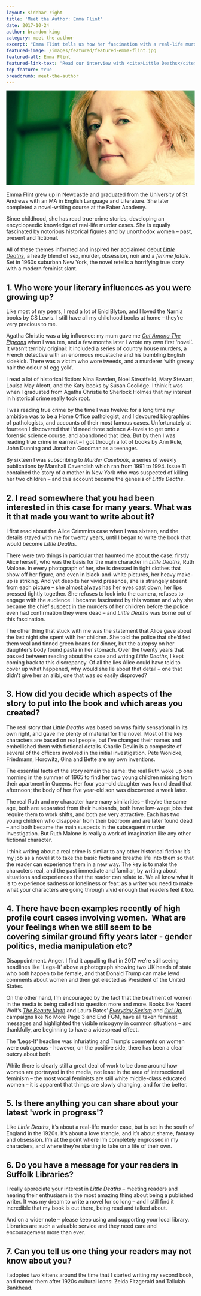 ```yaml
---
layout: sidebar-right
title: 'Meet the Author: Emma Flint'
date: 2017-10-24
author: brandon-king
category: meet-the-author
excerpt: "Emma Flint tells us how her fascination with a real-life murder case led her to write <cite>Little Deaths</cite>."
featured-image: /images/featured/featured-emma-flint.jpg
featured-alt: Emma Flint
featured-link-text: "Read our interview with <cite>Little Deaths</cite> author Emma Flint."
top-feature: true
breadcrumb: meet-the-author
---
```


![Emma Flint](/images/featured/featured-emma-flint.jpg)

Emma Flint grew up in Newcastle and graduated from the University of St Andrews with an MA in English Language and Literature. She later completed a novel-writing course at the Faber Academy.

Since childhood, she has read true-crime stories, developing an encyclopaedic knowledge of real-life murder cases. She is equally fascinated by notorious historical figures and by unorthodox women – past, present and fictional.

All of these themes informed and inspired her acclaimed debut [<cite>Little Deaths</cite>](https://suffolk.spydus.co.uk/cgi-bin/spydus.exe/ENQ/OPAC/BIBENQ?BRN=2085364), a heady blend of sex, murder, obsession, noir and a *femme fatale*. Set in 1960s suburban New York, the novel retells a horrifying true story with a modern feminist slant.

## 1.	Who were your literary influences as you were growing up?

Like most of my peers, I read a lot of Enid Blyton, and I loved the Narnia books by CS Lewis. I still have all my childhood books at home – they’re very precious to me.

Agatha Christie was a big influence: my mum gave me [<cite>Cat Among The Pigeons</cite>](https://suffolk.spydus.co.uk/cgi-bin/spydus.exe/ENQ/OPAC/BIBENQ?BRN=1549923) when I was ten, and a few months later I wrote my own first ‘novel’. It wasn’t terribly original: it included a series of country house murders, a French detective with an enormous moustache and his bumbling English sidekick. There was a victim who wore tweeds, and a murderer ‘with greasy hair the colour of egg yolk’. 

I read a lot of historical fiction: Nina Bawden, Noel Streatfeild, Mary Stewart, Louisa May Alcott, and the Katy books by Susan Coolidge. I think it was when I graduated from Agatha Christie to Sherlock Holmes that my interest in historical crime really took root.

I was reading true crime by the time I was twelve: for a long time my ambition was to be a Home Office pathologist, and I devoured biographies of pathologists, and accounts of their most famous cases. Unfortunately at fourteen I discovered that I’d need three science A-levels to get onto a forensic science course, and abandoned that idea. But by then I was reading true crime in earnest – I got through a lot of books by Ann Rule, John Dunning and Jonathan Goodman as a teenager.

By sixteen I was subscribing to <cite>Murder Casebook</cite>, a series of weekly publications by Marshall Cavendish which ran from 1991 to 1994. Issue 11 contained the story of a mother in New York who was suspected of killing her two children – and this account became the genesis of <cite>Little Deaths</cite>.

## 2.	I read somewhere that you had been interested in this case for many years. What was it that made you want to write about it?

I first read about the Alice Crimmins case when I was sixteen, and the details stayed with me for twenty years, until I began to write the book that would become <cite>Little Deaths</cite>.

There were two things in particular that haunted me about the case: firstly Alice herself, who was the basis for the main character in <cite>Little Deaths</cite>, Ruth Malone. In every photograph of her, she is dressed in tight clothes that show off her figure, and even in black-and-white pictures, her heavy make-up is striking. And yet despite her vivid presence, she is strangely absent from each picture – she almost always has her eyes cast down, her lips pressed tightly together. She refuses to look into the camera, refuses to engage with the audience. I became fascinated by this woman and why she became the chief suspect in the murders of her children before the police even had confirmation they were dead – and <cite>Little Deaths</cite> was borne out of this fascination.

The other thing that stuck with me was the statement that Alice gave about the last night she spent with her children. She told the police that she’d fed them veal and tinned green beans for dinner, but the autopsy on her daughter’s body found pasta in her stomach. Over the twenty years that passed between reading about the case and writing <cite>Little Deaths</cite>, I kept coming back to this discrepancy. Of all the lies Alice could have told to cover up what happened, why would she lie about that detail – one that didn’t give her an alibi, one that was so easily disproved?

## 3.	How did you decide which aspects of the story to put into the book and which areas you created?

The real story that <cite>Little Deaths</cite> was based on was fairly sensational in its own right, and gave me plenty of material for the novel. Most of the key characters are based on real people, but I’ve changed their names and embellished them with fictional details. Charlie Devlin is a composite of several of the officers involved in the initial investigation. Pete Wonicke, Friedmann, Horowitz, Gina and Bette are my own inventions.

The essential facts of the story remain the same: the real Ruth woke up one morning in the summer of 1965 to find her two young children missing from their apartment in Queens.
Her four year-old daughter was found dead that afternoon; the body of her five year-old son was discovered a week later.

The real Ruth and my character have many similarities – they’re the same age, both are
separated from their husbands, both have low-wage jobs that require them to work shifts,
and both are very attractive. Each has two young children who disappear from their
bedroom and are later found dead – and both became the main suspects in the subsequent
murder investigation. But Ruth Malone is really a work of imagination like any other
fictional character.

I think writing about a real crime is similar to any other historical fiction: it’s my job as a novelist to take the basic facts and breathe life into them so that the reader can experience them in a new way. The key is to make the characters real, and the past immediate and familiar, by writing about situations and experiences that the reader can relate to. We all know what it is to experience sadness or loneliness or fear: as a writer you need to make what your characters are going through vivid enough that readers feel it too.

## 4.	There have been examples recently of high profile court cases involving women.  What are your feelings when we still seem to be covering similar ground fifty years later - gender politics, media manipulation etc?

Disappointment. Anger. I find it appalling that in 2017 we’re still seeing headlines like 'Legs-It' above a photograph showing two UK heads of state who both happen to be female, and that Donald Trump can make lewd comments about women and then get elected as President of the United States.

On the other hand, I’m encouraged by the fact that the treatment of women in the media is being called into question more and more. Books like Naomi Wolf’s [<cite>The Beauty Myth</cite>](https://suffolk.spydus.co.uk/cgi-bin/spydus.exe/ENQ/OPAC/BIBENQ?BRN=1697906) and Laura Bates’ [<cite>Everyday Sexism</cite>](https://suffolk.spydus.co.uk/cgi-bin/spydus.exe/ENQ/OPAC/BIBENQ?BRN=1548103) and [<cite>Girl Up</cite>](https://suffolk.spydus.co.uk/cgi-bin/spydus.exe/ENQ/OPAC/BIBENQ?BRN=1939265), campaigns like No More Page 3 and End FGM, have all taken feminist messages and highlighted the visible misogyny in common situations – and thankfully, are beginning to have a widespread effect.

The 'Legs-It' headline was infuriating and Trump’s comments on women were outrageous - however, on the positive side, there has been a clear outcry about both.

While there is clearly still a great deal of work to be done around how women are portrayed in the media, not least in the area of intersectional feminism – the most vocal feminists are still white middle-class educated women – it is apparent that things are slowly changing, and for the better.

## 5.	Is there anything you can share about your latest 'work in progress'?

Like <cite>Little Deaths</cite>, it’s about a real-life murder case, but is set in the south of England in the 1920s. It’s about a love triangle, and it’s about shame, fantasy and obsession. I’m at the point where I’m completely engrossed in my characters, and where they’re starting to take on a life of their own.

## 6.	Do you have a message for your readers in Suffolk Libraries?

I really appreciate your interest in <cite>Little Deaths</cite> – meeting readers and hearing their enthusiasm is the most amazing thing about being a published writer. It was my dream to write a novel for so long – and I still find it incredible that my book is out there, being read and talked about.

And on a wider note – please keep using and supporting your local library. Libraries are such a valuable service and they need care and encouragement more than ever.

## 7.	Can you tell us one thing your readers may not know about you?

I adopted two kittens around the time that I started writing my second book, and named them after 1920s cultural icons: Zelda Fitzgerald and Tallulah Bankhead.

